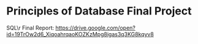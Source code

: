 # Principles of Database Final Project
SQL\r
Final Report:
https://drive.google.com/open?id=19TrOw2d6_XiqoahrqaoKOZKzMpg8igas3q3KG8kqyv8
